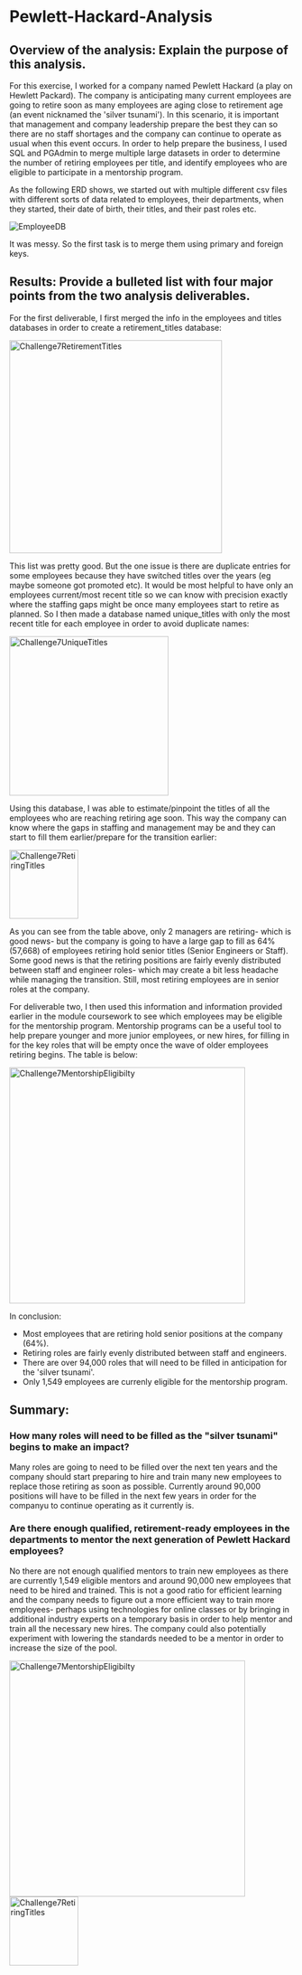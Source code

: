 # Pewlett-Hackard-Analysis

## Overview of the analysis: Explain the purpose of this analysis.

For this exercise, I worked for a company named Pewlett Hackard (a play on Hewlett Packard). The company is anticipating many current employees are going to retire soon as many employees are aging close to retirement age (an event nicknamed the 'silver tsunami'). In this scenario, it is important that management and company leadership prepare the best they can so there are no staff shortages and the company can continue to operate as usual when this event occurs. In order to help prepare the business, I used SQL and PGAdmin to merge multiple large datasets in order to determine the number of retiring employees per title, and identify employees who are eligible to participate in a mentorship program. 

As the following ERD shows, we started out with multiple different csv files with different sorts of data related to employees, their departments, when they started, their date of birth, their titles, and their past roles etc. 

![EmployeeDB](https://user-images.githubusercontent.com/80979705/123572237-d812a200-d799-11eb-88d7-f4ac414dae74.png)

It was messy. So the first task is to merge them using primary and foreign keys.

## Results: Provide a bulleted list with four major points from the two analysis deliverables. 

For the first deliverable, I first merged the info in the employees and titles databases in order to create a retirement_titles database:  

<img width="377" alt="Challenge7RetirementTitles" src="https://user-images.githubusercontent.com/80979705/123572655-8fa7b400-d79a-11eb-8e6e-4602d36ff025.png">

This list was pretty good. But the one issue is there are duplicate entries for some employees because they have switched titles over the years (eg maybe someone got promoted etc). It would be most helpful to have only an employees current/most recent title so we can know with precision exactly where the staffing gaps might be once many employees start to retire as planned. So I then made a database named unique_titles with only the most recent title for each employee in order to avoid duplicate names:

<img width="282" alt="Challenge7UniqueTitles" src="https://user-images.githubusercontent.com/80979705/123572663-920a0e00-d79a-11eb-9398-f7f99d631d14.png">

Using this database, I was able to estimate/pinpoint the titles of all the employees who are reaching retiring age soon. This way the company can know where the gaps in staffing and management may be and they can start to fill them earlier/prepare for the transition earlier:

<img width="122" alt="Challenge7RetiringTitles" src="https://user-images.githubusercontent.com/80979705/123572680-97675880-d79a-11eb-80cb-0a0b9eadddff.PNG">

As you can see from the table above, only 2 managers are retiring- which is good news- but the company is going to have a large gap to fill as 64% (57,668) of employees retiring hold senior titles (Senior Engineers or Staff). Some good news is that the retiring positions are fairly evenly distributed between staff and engineer roles- which may create a bit less headache while managing the transition. Still, most retiring employees are in senior roles at the company.

For deliverable two, I then used this information and information provided earlier in the module coursework to see which employees may be eligible for the mentorship program. Mentorship programs can be a useful tool to help prepare younger and more junior employees, or new hires, for filling in for the key roles that will be empty once the wave of older employees retiring begins. The table is below:

<img width="418" alt="Challenge7MentorshipEligibilty" src="https://user-images.githubusercontent.com/80979705/123572687-99c9b280-d79a-11eb-9ded-91564db98a8f.PNG">

In conclusion:

- Most employees that are retiring hold senior positions at the company (64%).
- Retiring roles are fairly evenly distributed between staff and engineers.
- There are over 94,000 roles that will need to be filled in anticipation for the 'silver tsunami'.
- Only 1,549 employees are currenly eligible for the mentorship program.

## Summary: 

### How many roles will need to be filled as the "silver tsunami" begins to make an impact?

Many roles are going to need to be filled over the next ten years and the company should start preparing to hire and train many new employees to replace those retiring as soon as possible. Currently around 90,000 positions will have to be filled in the next few years in order for the companyu to continue operating as it currently is.

### Are there enough qualified, retirement-ready employees in the departments to mentor the next generation of Pewlett Hackard employees?

No there are not enough qualified mentors to train new employees as there are currently 1,549 eligible mentors and around 90,000 new employees that need to be hired and trained. This is not a good ratio for efficient learning and the company needs to figure out a more efficient way to train more employees- perhaps using technologies for online classes or by bringing in additional industry experts on a temporary basis in order to help mentor and train all the necessary new hires. The company could also potentially experiment with lowering the standards needed to be a mentor in order to increase the size of the pool.

<img width="418" alt="Challenge7MentorshipEligibilty" src="https://user-images.githubusercontent.com/80979705/123572687-99c9b280-d79a-11eb-9ded-91564db98a8f.PNG">

<img width="122" alt="Challenge7RetiringTitles" src="https://user-images.githubusercontent.com/80979705/123572680-97675880-d79a-11eb-80cb-0a0b9eadddff.PNG">
